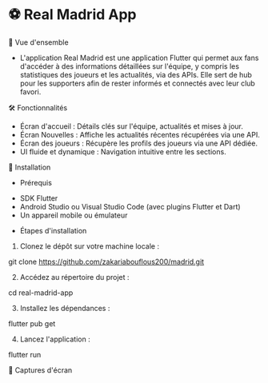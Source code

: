 # ⚽ Real Madrid App

🌟 Vue d'ensemble

- L'application Real Madrid est une application Flutter qui permet aux fans d'accéder à des informations détaillées sur l'équipe, y compris les statistiques des joueurs et les actualités, via des APIs. Elle sert de hub pour les supporters afin de rester informés et connectés avec leur club favori.

🛠️ Fonctionnalités

- Écran d'accueil : Détails clés sur l'équipe, actualités et mises à jour.
- Écran Nouvelles : Affiche les actualités récentes récupérées via une API.
- Écran des joueurs : Récupère les profils des joueurs via une API dédiée.
- UI fluide et dynamique : Navigation intuitive entre les sections.
  
🚀 Installation

* Prérequis

- SDK Flutter
- Android Studio ou Visual Studio Code (avec plugins Flutter et Dart)
- Un appareil mobile ou émulateur




* Étapes d'installation

1. Clonez le dépôt sur votre machine locale :

git clone https://github.com/zakariabouflous200/madrid.git

2. Accédez au répertoire du projet :

cd real-madrid-app

3. Installez les dépendances :

flutter pub get

4. Lancez l'application :

flutter run

📸 Captures d'écran


